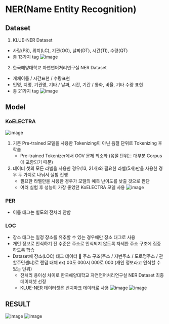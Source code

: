 # NER(Name Entity Recognition)

## Dataset
1. KLUE-NER Dataset
- 사람(PS), 위치(LC), 기관(OG), 날짜(DT), 시간(TI), 수량(QT)
- 총 13가지 tag
![image](https://user-images.githubusercontent.com/77089771/200480987-3589538e-69fd-4df0-a951-0441586a935d.png)

2. 한국해양대학교 자연연어처리연구실 NER Dataset
- 개체이름 / 시간표현 / 수량표현
- 인명, 지명, 기관명, 기타 / 날짜, 시간, 기간 / 통화, 비율, 기타 수량 표현
- 총 21가지 tag
![image](https://user-images.githubusercontent.com/77089771/200483945-90ff50f3-1c2b-4d78-b961-6a05bfdca698.png)


## Model
### KoELECTRA
![image](https://user-images.githubusercontent.com/77089771/200484907-cbb57131-4f1e-4900-934b-481f1e60e19f.png)
1. 기존 Pre-trained 모델을 사용한 Tokenizing이 아닌 음절 단위로 Tokenizing 후 학습
   - Pre-trained Tokenizer에서 OOV 문제 최소화 (음절 단위는 대부분 Corpus에 포함되기 때문)
2. 데이터 셋의 모든 라벨을 사용한 경우(13, 21개)와 필요한 라벨(5개)만을 사용한 경우 두 가지로 나눠서 실험 진행
   - 필요한 라벨만을 사용한 경우가 모델의 예측 난이도를 낮출 것으로 판단
   - 여러 실험 후 성능이 가장 좋았던 KoELECTRA 모델 사용
![image](https://user-images.githubusercontent.com/77089771/200487309-e300dbd2-4643-4868-9458-ab80d3cdbd36.png)

### PER
- 이름 태그는 별도의 전처리 안함

### LOC
- 장소 태그는 일정 장소를 유추할 수 있는 경우에만 장소 태그로 사용
- 개인 정보로 인식하기 전 수준은 주소로 인식되지 않도록 자세한 주소 구조에 집중하도록 학습
- Dataset에 장소(LOC) 태그 데이터  주소 구조(주소 / 지번주소 / 도로명주소 / 관할주민센터)로 랜덤 대체
  ex) 00도 000시 000로 000 (개인 정보라고 인식할 수 있는 단위)
  - 전처리 용이성 차이로 한국해양대학교 자연언어처리연구실 NER Dataset 최종 데이터셋 선정
  - KLUE-NER 데이터셋은 벤치마크 데이터로 사용
  ![image](https://user-images.githubusercontent.com/77089771/200487826-89d54756-0e22-460a-bcae-e41d4b03d319.png)
  ![image](https://user-images.githubusercontent.com/77089771/200488121-d9c53e97-6fed-495c-8de1-0cfaa141a64a.png)


## RESULT
![image](https://user-images.githubusercontent.com/77089771/200488175-08f3198a-03b9-4656-9e4d-f6bbc21cf70d.png)
![image](https://user-images.githubusercontent.com/77089771/200488187-4233e6ff-35a9-4005-bde7-8de8e5851f7c.png)

